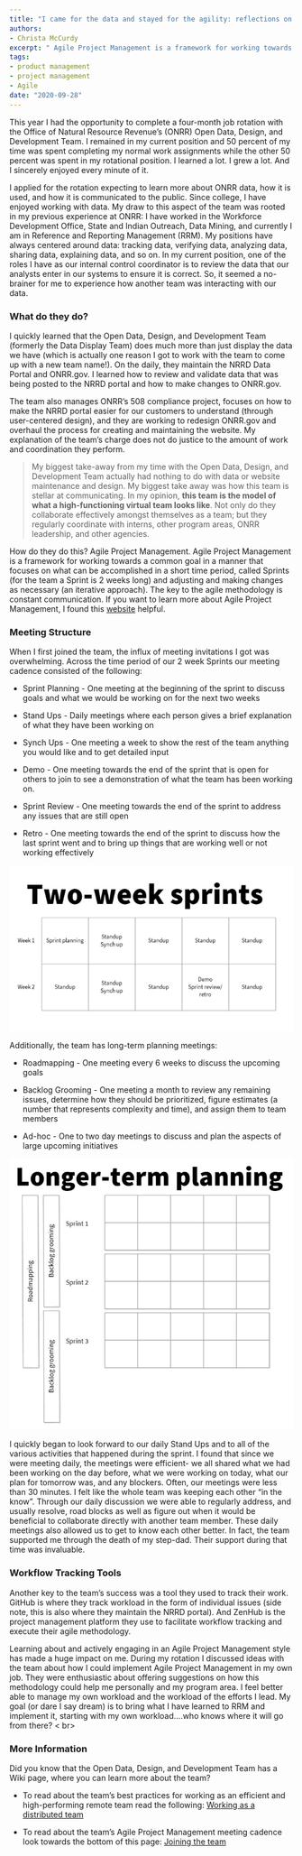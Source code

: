 ```yaml
---
title: "I came for the data and stayed for the agility: reflections on my rotation with the Open Data, Design, and Development Team"
authors:
- Christa McCurdy
excerpt: " Agile Project Management is a framework for working towards a common goal in a manner that focuses on what can be accomplished in a short time period...the key to the agile methodology is constant communication."
tags:
- product management
- project management
- Agile
date: "2020-09-28"
---
```


This year I had the opportunity to complete a four-month job rotation with the Office of Natural Resource Revenue’s (ONRR) Open Data, Design, and Development Team.  I remained in my current position and 50 percent of my time was spent completing my normal work assignments while the other 50 percent was spent in my rotational position.  I learned a lot.  I grew a lot.  And I sincerely enjoyed every minute of it.

I applied for the rotation expecting to learn more about ONRR data, how it is used, and how it is communicated to the public.  Since college, I have enjoyed working with data.  My draw to this aspect of the team was rooted in my previous experience at ONRR:  I have worked in the Workforce Development Office, State and Indian Outreach, Data Mining, and currently I am in Reference and Reporting Management (RRM).  My positions have always centered around data: tracking data, verifying data, analyzing data, sharing data, explaining data, and so on.  In my current position, one of the roles I have as our internal control coordinator is to review the data that our analysts enter in our systems to ensure it is correct.  So, it seemed a no-brainer for me to experience how another team was interacting with our data.

### What do they do?

I quickly learned that the Open Data, Design, and Development Team (formerly the Data Display Team) does much more than just display the data we have (which is actually one reason I got to work with the team to come up with a new team name!).  On the daily, they maintain the NRRD Data Portal and ONRR.gov.  I learned how to review and validate data that was being posted to the NRRD portal and how to make changes to ONRR.gov.   

The team also manages ONRR’s 508 compliance project, focuses on how to make the NRRD portal easier for our customers to understand (through user-centered design), and they are working to redesign ONRR.gov and overhaul the process for creating and maintaining the website.  My explanation of the team’s charge does not do justice to the amount of work and coordination they perform.

> My biggest take-away from my time with the Open Data, Design, and Development Team actually had nothing to do with data or website maintenance and design.  My biggest take away was how this team is stellar at communicating.  In my opinion, **this team is the model of what a high-functioning virtual team looks like**.  Not only do they collaborate effectively amongst themselves as a team; but they regularly coordinate with interns, other program areas, ONRR leadership, and other agencies.

How do they do this?  Agile Project Management.  Agile Project Management is a framework for working towards a common goal in a manner that focuses on what can be accomplished in a short time period, called Sprints (for the team a Sprint is 2 weeks long) and adjusting and making changes as necessary (an iterative approach).  The key to the agile methodology is constant communication.  If you want to learn more about Agile Project Management, I found this [website](https://www.atlassian.com/agile/project-management) helpful.

### Meeting Structure

When I first joined the team, the influx of meeting invitations I got was overwhelming.  Across the time period of our 2 week Sprints our meeting cadence consisted of the following:

 - Sprint Planning - One meeting at the beginning of the sprint to discuss goals and what we would be working on for the next two weeks

 - Stand Ups - Daily meetings where each person gives a brief explanation of what they have been working on

 - Synch Ups - One meeting a week to show the rest of the team anything you would like and to get detailed input

 - Demo - One meeting towards the end of the sprint that is open for others to join to see a demonstration of what the team has been working on.

 - Sprint Review - One meeting towards the end of the sprint to address any issues that are still open

 - Retro - One meeting towards the end of the sprint to discuss how the last sprint went and to bring up things that are working well or not working effectively



![Two Week Sprints](./twoweeksprints.png)



Additionally, the team has long-term planning meetings:

 - Roadmapping - One meeting every 6 weeks to discuss the upcoming goals

 - Backlog Grooming - One meeting a month to review any remaining issues, determine how they should be prioritized, figure estimates (a number that represents complexity and time), and assign them to team members

 - Ad-hoc - One to two day meetings to discuss and plan the aspects of large upcoming initiatives


![Longer term planning](./longertermplanning.png)


I quickly began to look forward to our daily Stand Ups and to all of the various activities that happened during the sprint.  I found that since we were meeting daily, the meetings were efficient- we all shared what we had been working on the day before, what we were working on today, what our plan for tomorrow was, and any blockers.  Often, our meetings were less than 30 minutes.  I felt like the whole team was keeping each other “in the know”.  Through our daily discussion we were able to regularly address, and usually resolve, road blocks as well as figure out when it would be beneficial to collaborate directly with another team member.  These daily meetings also allowed us to get to know each other better. In fact, the team supported me through the death of my step-dad.  Their support during that time was invaluable.

### Workflow Tracking Tools

Another key to the team’s success was a tool they used to track their work.  GitHub is where they track workload in the form of individual issues (side note, this is also where they maintain the NRRD portal).  And ZenHub is the project management platform they use to facilitate workflow tracking and execute their agile methodology.

Learning about and actively engaging in an Agile Project Management style has made a huge impact on me.  During my rotation I discussed ideas with the team about how I could implement Agile Project Management in my own job.  They were enthusiastic about offering suggestions on how this methodology could help me personally and my program area.  I feel better able to manage my own workload and the workload of the efforts I lead.  My goal (or dare I say dream) is to bring what I have learned to RRM and implement it, starting with my own workload….who knows where it will go from there?
< br>

### More Information

Did you know that the Open Data, Design, and Development Team has a Wiki page, where you can learn more about the team?   

 - To read about the team’s best practices for working as an efficient and high-performing remote team read the following:  [Working as a distributed team](https://github.com/ONRR/nrrd/wiki/Basics-for-making-distributed-work-work)

 - To read about the team’s Agile Project Management meeting cadence look towards the bottom of this page:  [Joining the team](https://github.com/ONRR/nrrd/wiki/Joining-the-Natural-Resources-Revenue-Data-project-team)

